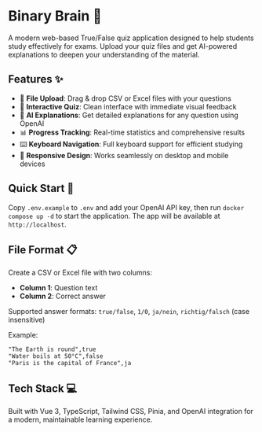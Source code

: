 # Binary Brain 🧠

A modern web-based True/False quiz application designed to help students study effectively for exams. Upload your quiz files and get AI-powered explanations to deepen your understanding of the material.

## Features ✨

- 📁 **File Upload**: Drag & drop CSV or Excel files with your questions
- 🎯 **Interactive Quiz**: Clean interface with immediate visual feedback
- 🤖 **AI Explanations**: Get detailed explanations for any question using OpenAI
- 📊 **Progress Tracking**: Real-time statistics and comprehensive results
- ⌨️ **Keyboard Navigation**: Full keyboard support for efficient studying
- 📱 **Responsive Design**: Works seamlessly on desktop and mobile devices

## Quick Start 🚀

Copy `.env.example` to `.env` and add your OpenAI API key, then run `docker compose up -d` to start the application. The app will be available at `http://localhost`.

## File Format 📋

Create a CSV or Excel file with two columns:
- **Column 1**: Question text
- **Column 2**: Correct answer

Supported answer formats: `true/false`, `1/0`, `ja/nein`, `richtig/falsch` (case insensitive)

Example:
```csv
"The Earth is round",true
"Water boils at 50°C",false
"Paris is the capital of France",ja
```

## Tech Stack 💻

Built with Vue 3, TypeScript, Tailwind CSS, Pinia, and OpenAI integration for a modern, maintainable learning experience.